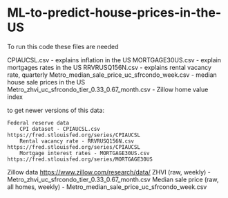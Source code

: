 # ML-to-predict-house-prices-in-the-US
To run this code these files are needed

CPIAUCSL.csv - explains inflation in the US 
MORTGAGE30US.csv - explain mortgages rates in the US 
RRVRUSQ156N.csv - explains rental vacancy rate, quarterly 
Metro_median_sale_price_uc_sfrcondo_week.csv - median house sale prices in the US 
Metro_zhvi_uc_sfrcondo_tier_0.33_0.67_month.csv - Zillow home value index

to get newer versions of this data:

    Federal reserve data
        CPI dataset - CPIAUCSL.csv https://fred.stlouisfed.org/series/CPIAUCSL
        Rental vacancy rate - RRVRUSQ156N.csv https://fred.stlouisfed.org/series/CPIAUCSL
        Mortgage interest rates - MORTGAGE30US.csv https://fred.stlouisfed.org/series/MORTGAGE30US
   
   Zillow data https://www.zillow.com/research/data/
        ZHVI (raw, weekly) - Metro_zhvi_uc_sfrcondo_tier_0.33_0.67_month.csv 
        Median sale price (raw, all homes, weekly) - Metro_median_sale_price_uc_sfrcondo_week.csv
